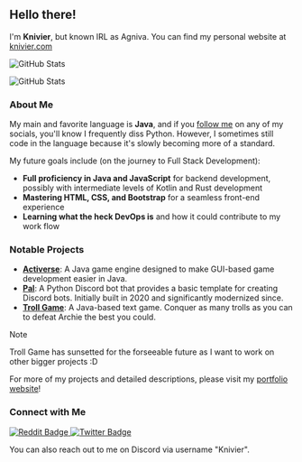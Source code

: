 ## Hello there!

I'm **Knivier**, but known IRL as Agniva. You can find my personal website at [knivier.com](https://knivier.com "Go to my Portfolio")

![GitHub Stats](https://github-readme-stats.vercel.app/api?username=knivier&theme=dark&show_icons=true&hide_border=true&count_private=true)

![GitHub Stats](https://github-readme-stats.vercel.app/api/top-langs/?username=knivier&theme=dark&show_icons=true&hide_border=true&layout=compact)

### About Me
My main and favorite language is **Java**, and if you [follow me](https://knivier.github.io/#contact) on any of my socials, you'll know I frequently diss Python. However, I sometimes still code in the language because it's slowly becoming more of a standard. 

My future goals include (on the journey to Full Stack Development):
- **Full proficiency in Java and JavaScript** for backend development, possibly with intermediate levels of Kotlin and Rust development
- **Mastering HTML, CSS, and Bootstrap** for a seamless front-end experience
- **Learning what the heck DevOps is** and how it could contribute to my work flow 

### Notable Projects
- **[Activerse](https://knivier.com/activerseinfo "Activerse Website")**: A Java game engine designed to make GUI-based game development easier in Java.
- **[Pal](https://github.com/knivier/PalBot "Pal GitHub Repo")**: A Python Discord bot that provides a basic template for creating Discord bots. Initially built in 2020 and significantly modernized since.
- **[Troll Game](https://knivier.com/trollgameinfo "Troll Game Website")**: A Java-based text game. Conquer as many trolls as you can to defeat Archie the best you could.

> [!NOTE]  
> Troll Game has sunsetted for the forseeable future as I want to work on other bigger projects :D

For more of my projects and detailed descriptions, please visit my [portfolio website](https://knivier.com "Go to my Portfolio")!

### Connect with Me
<div id="badges">
  <a href="https://www.reddit.com/user/_NessJL">
    <img src="https://img.shields.io/badge/Reddit-FF4500?style=for-the-badge&logo=reddit&logoColor=white" alt="Reddit Badge"/>
  </a>
  <a href="https://x.com/Knivier">
    <img src="https://img.shields.io/badge/Twitter-1DA1F2?style=for-the-badge&logo=twitter&logoColor=white" alt="Twitter Badge"/>
  </a>
</div>

You can also reach out to me on Discord via username "Knivier".
